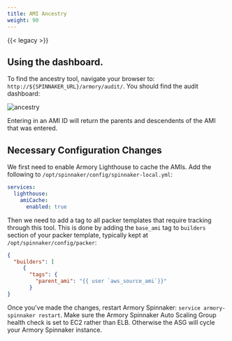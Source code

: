 ```yaml
---
title: AMI Ancestry
weight: 90
---
```


{{< legacy >}}

## Using the dashboard.

To find the ancestry tool, navigate your browser to: `http://${SPINNAKER_URL}/armory/audit/`.  You should find the audit dashboard:

![ancestry](/images/Image-2017-05-16-at-10.03.15-AM.png)

Entering in an AMI ID will return the parents and descendents of the AMI that was entered.

## Necessary Configuration Changes

We first need to enable Armory Lighthouse to cache the AMIs.  Add the following to `/opt/spinnaker/config/spinnaker-local.yml`:


```yaml
services:
  lighthouse:
    amiCache:
      enabled: true
```

Then we need to add a tag to all packer templates that require tracking through this tool.  This is done by adding the `base_ami` tag to `builders` section of your packer template, typically kept at `/opt/spinnaker/config/packer`:

```json
{
  "builders": [
     {
       "tags": {
         "parent_ami": "{{ user `aws_source_ami`}}"
       }
}
```

Once you've made the changes, restart Armory Spinnaker: `service armory-spinnaker restart`. Make sure the Armory Spinnaker Auto Scaling Group health check is set to EC2 rather than ELB. Otherwise the ASG will cycle your Armory Spinnaker instance.
